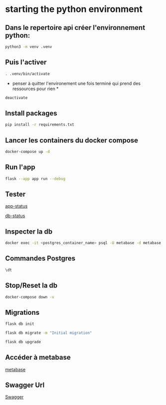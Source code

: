 # starting the python environment

## Dans le repertoire api créer l'environnement python:
```bash
python3 -m venv .venv
```

## Puis l'activer
```bash
. .venv/bin/activate
```
* penser à quitter l'environement une fois terminé qui prend des ressources pour rien *
```bash
deactivate
```

## Install packages
```bash
pip install -r requirements.txt 
```

## Lancer les containers du docker compose

```bash
docker-compose up -d
```

## Run l'app

```bash
flask --app app run --debug
```

## Tester

[ app-status ](http://127.0.0.1:5000/api/health)

[ db-status ](http://127.0.0.1:5000/api/db-check)

## Inspecter la db

```bash
docker exec -it <postgres_container_name> psql -U metabase -d metabase
```

## Commandes Postgres
```sql
\dt
```

## Stop/Reset la db
```bash
docker-compose down -v
```

## Migrations
```bash
flask db init
```
```bash
flask db migrate -m "Initial migration"
```
```bash
flask db upgrade
```

## Accéder à metabase

[metabase](http://127.0.0.1:3030/)

## Swagger Url

[Swagger](http://127.0.0.1:5000/api/swagger)

